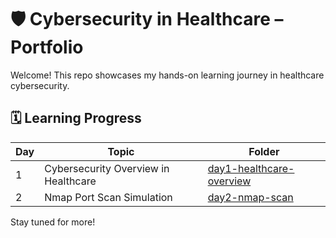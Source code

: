 # 🛡️ Cybersecurity in Healthcare – Portfolio

Welcome! This repo showcases my hands-on learning journey in healthcare cybersecurity.

## 🗓️ Learning Progress

| Day | Topic                              | Folder                      |
|-----|------------------------------------|-----------------------------|
| 1   | Cybersecurity Overview in Healthcare | [day1-healthcare-overview](./Day1-healthcare-overview) |
| 2   | Nmap Port Scan Simulation            | [day2-nmap-scan](./day2-nmap-scan) |

Stay tuned for more!
